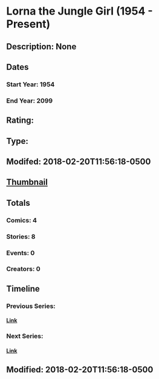 # Lorna the Jungle Girl (1954 - Present)
## Description: None
## Dates
### Start Year: 1954
### End Year: 2099
## Rating: 
## Type: 
## Modifed: 2018-02-20T11:56:18-0500
## [Thumbnail](http://i.annihil.us/u/prod/marvel/i/mg/b/40/image_not_available.jpg)
## Totals
### Comics: 4
### Stories: 8
### Events: 0
### Creators: 0
## Timeline
### Previous Series: 
#### [Link]()
### Next Series: 
#### [Link]()
## Modified: 2018-02-20T11:56:18-0500